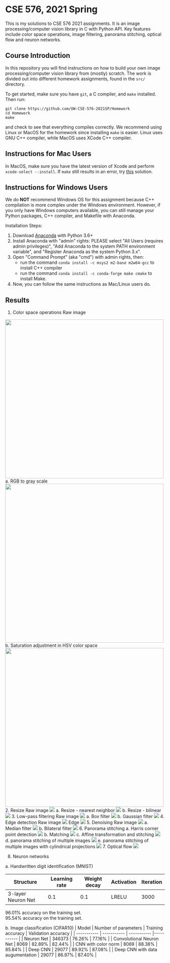 # CSE 576, 2021 Spring

This is my solutions to CSE 576 2021 assignments. It is an image processing/computer vision library in C with Python API. Key features include color space operations, image filtering, panorama stitching, optical flow and neuron networks.
## Course Introduction
In this repository you will find instructions on how to build your own image processing/computer vision library from (mostly) scratch. The work is divided out into different homework assignments, found in the `src/` directory.

To get started, make sure you have `git`, a C compiler, and `make` installed. Then run:

```
git clone https://github.com/UW-CSE-576-2021SP/Homework
cd Homework
make
```

and check to see that everything compiles correctly. We recommend using Linux or MacOS for the homework since installing `make` is easier. Linux uses GNU C++ compiler, while MacOS uses XCode C++ compiler. 

## Instructions for Mac Users
In MacOS, make sure you have the latest version of Xcode and perform `xcode-select --install`. 
If `make` still results in an error, try [this](https://github.com/frida/frida/issues/338#issuecomment-426777849) solution.

## Instructions for Windows Users
We do **NOT** recommend Windows OS for this assignment because C++ compilation is more complex under the Windows environment. However, if you only have Windows computers available, you can still manage your Python packages, C++ compiler, and Makefile with Anaconda.

Installation Steps:
1. Download [Anaconda](https://www.anaconda.com/distribution/) with Python 3.6+
2. Install Anaconda with "admin" rights: PLEASE select "All Users (requires admin privileges)", "Add Anaconda to the system PATH environment variable", and "Register Anaconda as the system Python 3.x".
3. Open "Command Prompt" (aka "cmd") with admin rights, then:
    - run the command `conda install -c msys2 m2-base m2w64-gcc` to install C++ compiler 
    - run the command `conda install -c conda-forge make cmake` to install Make.
6. Now, you can follow the same instructions as Mac/Linux users do. 

## Results
1. Color space operations
Raw image
<img src=".\figs\results\dog.jpg" width = "500"> 
a. RGB to gray scale
<img src=".\figs\results\rgb_2_gray.jpg" width = "500">
b. Saturation adjustment in HSV color space
<img src=".\figs\results\dog_saturated.jpg" width = "500">
2. Resize
Raw image
<img src=".\figs\results\dogsmall.jpg">
a. Resize - nearest neighbor
<img src=".\figs\results\dog4x-nn.jpg">
b. Resize - bilinear
<img src=".\figs\results\dog4x-bl.jpg">
3. Low-pass filtering
Raw image
<img src=".\figs\results\dog.jpg">
a. Box filter
<img src=".\figs\results\dog-box7.jpg">
b. Gaussian filter
<img src=".\figs\results\dog-gauss2.jpg">
4. Edge detection
Raw image
<img src=".\figs\results\dog.jpg">
Edge
<img src=".\figs\results\magnitude.jpg">
5. Denoising
Raw image
<img src=".\figs\results\landscape.jpg">
a. Median filter
<img src=".\figs\results\median.jpg">
b. Bilateral filter
<img src=".\figs\results\bilateral.jpg">
6. Panorama stitching
a. Harris corner point detection
<img src=".\figs\results\corners.jpg">
b. Matching
<img src=".\figs\results\inliers.jpg">
c. Affine transformation and stitching
<img src=".\figs\results\easy_panorama.jpg">
d. panorama stitching of multiple images
<img src=".\figs\results\rainier_panorama_5.jpg">
e. panorama stitching of multiple images with cylindrical projections
<img src=".\figs\results\field_panorama_5.jpg">
7. Optical flow
<img src=".\figs\results\lines.jpg">

8. Neuron networks

a. Handwritten digit identification (MNIST)

| Structure | Learning rate | Weight decay | Activation | Iteration |
| ----------- | ----------- | ----------- |----------- |----------- |
| 3-layer Neuron Net | 0.1 | 0.1 |LRELU |3000 |  

96.01% accuracy on the training set.  
95.54% accuracy on the training set.  

b. Image classification (CIFAR10)
| Model | Number of parameters | Training accuracy | Validation accuracy |
| ----------- | ----------- | ----------- |----------- |
| Neuron Net | 346373 | 76.26% | 77.16% |
| Convolutional Neuron Net | 8069 | 82.89% | 82.44% |
| CNN with color norm | 8069 | 88.38% | 85.84% |
| Deep CNN | 29077 | 89.92% | 87.08% |
| Deep CNN with data augumentation | 29077 | 86.97% | 87.40% |
